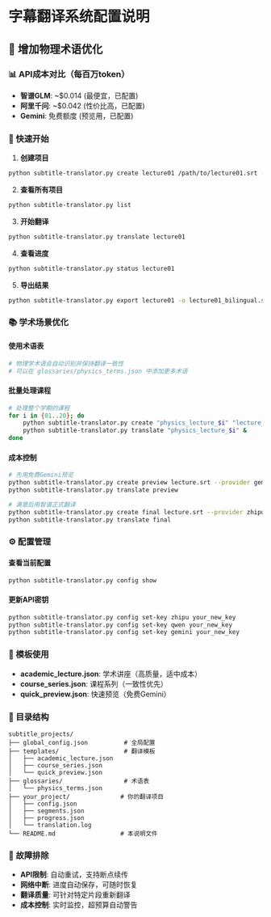 # 字幕翻译系统配置说明

## 🎯 增加物理术语优化

### 📊 API成本对比（每百万token）
- **智谱GLM**: ~$0.014 (最便宜，已配置)
- **阿里千问**: ~$0.042 (性价比高，已配置) 
- **Gemini**: 免费额度 (预览用，已配置)

### 🚀 快速开始

1. **创建项目**
```bash
python subtitle-translator.py create lecture01 /path/to/lecture01.srt --provider zhipu
```

2. **查看所有项目**
```bash
python subtitle-translator.py list
```

3. **开始翻译**
```bash
python subtitle-translator.py translate lecture01
```

4. **查看进度**
```bash
python subtitle-translator.py status lecture01
```

5. **导出结果**
```bash
python subtitle-translator.py export lecture01 -o lecture01_bilingual.srt
```

### 📚 学术场景优化

#### 使用术语表
```bash
# 物理学术语会自动识别并保持翻译一致性
# 可以在 glossaries/physics_terms.json 中添加更多术语
```

#### 批量处理课程
```bash
# 处理整个学期的课程
for i in {01..20}; do
    python subtitle-translator.py create "physics_lecture_$i" "lecture_$i.srt" --provider zhipu
    python subtitle-translator.py translate "physics_lecture_$i" &
done
```

#### 成本控制
```bash
# 先用免费Gemini预览
python subtitle-translator.py create preview lecture.srt --provider gemini
python subtitle-translator.py translate preview

# 满意后用智谱正式翻译
python subtitle-translator.py create final lecture.srt --provider zhipu  
python subtitle-translator.py translate final
```

### ⚙️ 配置管理

#### 查看当前配置
```bash
python subtitle-translator.py config show
```

#### 更新API密钥
```bash
python subtitle-translator.py config set-key zhipu your_new_key
python subtitle-translator.py config set-key qwen your_new_key
python subtitle-translator.py config set-key gemini your_new_key
```

### 🎨 模板使用

- **academic_lecture.json**: 学术讲座（高质量，适中成本）
- **course_series.json**: 课程系列（一致性优先）
- **quick_preview.json**: 快速预览（免费Gemini）

### 📁 目录结构
```
subtitle_projects/
├── global_config.json          # 全局配置
├── templates/                  # 翻译模板
│   ├── academic_lecture.json
│   ├── course_series.json
│   └── quick_preview.json
├── glossaries/                 # 术语表
│   └── physics_terms.json
├── your_project/              # 你的翻译项目
│   ├── config.json
│   ├── segments.json
│   ├── progress.json
│   └── translation.log
└── README.md                  # 本说明文件
```

### 🔧 故障排除

- **API限制**: 自动重试，支持断点续传
- **网络中断**: 进度自动保存，可随时恢复
- **翻译质量**: 可针对特定片段重新翻译
- **成本控制**: 实时监控，超预算自动警告
